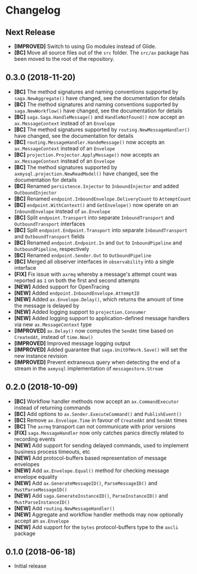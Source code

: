 # Changelog

## Next Release

- **[IMPROVED]** Switch to using Go modules instead of Glide.
- **[BC]** Move all source files out of the `src` folder. The `src/ax` package
  has been moved to the root of the repository.

## 0.3.0 (2018-11-20)

- **[BC]** The method signatures and naming conventions supported by `saga.NewAggregate()` have changed, see the documentation for details
- **[BC]** The method signatures and naming conventions supported by `saga.NewWorkflow()` have changed, see the documentation for details
- **[BC]** `saga.Saga.HandleMessage()` and `HandleNotFound()` now accept an `ax.MessageContext` instead of an `Envelope`
- **[BC]** The method signatures supported by `routing.NewMessageHandler()` have changed, see the documentation for details
- **[BC]** `routing.MessageHandler.HandeMessage()` now accepts an `ax.MessageContext` instead of an `Envelope`
- **[BC]** `projection.Projector.ApplyMessage()` now accepts an `ax.MessageContext` instead of an `Envelope`
- **[BC]** The method signatures supported by `axmysql.projection.NewReadModel()` have changed, see the documentation for details
- **[BC]** Renamed `persistence.Injector` to `InboundInjector` and added `OutboundInjector`
- **[BC]** Renamed `endpoint.InboundEnvelope.DeliveryCount` to `AttemptCount`
- **[BC]** `endpoint.WithContext()` and `GetEnvelope()` now operate on an `InboundEnvelope` instead of `ax.Envelope`
- **[BC]** Split `endpoint.Transport` into separate `InboundTransport` and `OutboundTransport` interfaces
- **[BC]** Split `endpoint.Endpoint.Transport` into separate `InboundTransport` and `OutboundTransport` fields
- **[BC]** Renamed `endpoint.Endpoint.In` and `Out` to `InboundPipeline` and `OutboundPipeline`, respectively
- **[BC]** Renamed `endpoint.Sender.Out` to `OutboundPipeline`
- **[BC]** Merged all observer interfaces in `observability` into a single interface
- **[FIX]** Fix issue with `axrmq` whereby a message's attempt count was reported as `1` on both the first and second attempts
- **[NEW]** Added support for OpenTracing
- **[NEW]** Added `endpoint.InboundEnvelope.AttemptID`
- **[NEW]** Added `ax.Envelope.Delay()`, which returns the amount of time the message is delayed by
- **[NEW]** Added logging support to `projection.Consumer`
- **[NEW]** Added logging support to application-defined message handlers via new `ax.MessageContext` type
- **[IMPROVED]** `ax.Delay()` now computes the `SendAt` time based on `CreatedAt`, instead of `time.Now()`
- **[IMPROVED]** Improved message logging output
- **[IMPROVED]** Added guarantee that `saga.UnitOfWork.Save()` will set the new instance revision
- **[IMPROVED]** Prevent extraneous query when detecting the end of a stream in the `axmysql` implementation of `messagestore.Stream`

## 0.2.0 (2018-10-09)

- **[BC]** Workflow handler methods now accept an `ax.CommandExecutor` instead of returning commands
- **[BC]** Add options to `ax.Sender.ExecuteCommand()` and `PublishEvent()`
- **[BC]** Remove `ax.Envelope.Time` in favour of `CreatedAt` and `SendAt` times
- **[BC]** The `axrmq` transport can not communicate with prior versions
- **[FIX]** `saga.MessageHandler` now only catches panics directly related to recording events
- **[NEW]** Add support for sending delayed commands, used to implement business process timeouts, etc
- **[NEW]** Add protocol-buffers based representation of message envelopes
- **[NEW]** Add `ax.Envelope.Equal()` method for checking message envelope equality
- **[NEW]** Add `ax.GenerateMessageID()`, `ParseMessageID()` and `MustParseMessageID()`
- **[NEW]** Add `saga.GenerateInstanceID()`, `ParseInstanceID()` and `MustParseInstanceID()`
- **[NEW]** Add `routing.NewMessageHandler()`
- **[NEW]** Aggregate and workflow handler methods may now optionally accept an `ax.Envelope`
- **[NEW]** Add support for the `bytes` protocol-buffers type to the `axcli` package

## 0.1.0 (2018-06-18)

- Initial release
